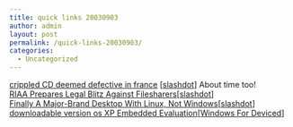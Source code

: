 ```yaml
---
title: quick links 20030903
author: admin
layout: post
permalink: /quick-links-20030903/
categories:
  - Uncategorized
---
```

[crippled CD deemed defective in france][1] [[slashdot][2]] About time too!  
[RIAA Prepares Legal Blitz Against Filesharers][3][[slashdot][2]]  
[Finally A Major-Brand Desktop With Linux, Not Windows][4][[slashdot][2]]  
[downloadable version os XP Embedded Evaluation][5][[Windows For Deviced][6]]

 [1]: http://yro.slashdot.org/yro/03/09/03/1747229.shtml?tid=141&tid=188
 [2]: http://slashdot.org
 [3]: http://yro.slashdot.org/yro/03/09/03/160241.shtml?tid=103&tid=123&tid=141&tid=188&tid=99
 [4]: http://slashdot.org/articles/03/09/03/1328207.shtml?tid=126&tid=137&tid=163&tid=173&tid=187
 [5]: http://www.windowsfordevices.com/news/NS5409309549.html
 [6]: http://www.windowsfordevices.com